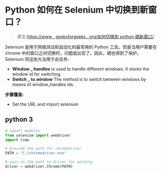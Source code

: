 # Python 如何在 Selenium 中切换到新窗口？

> 原文:[https://www . geeksforgeeks . org/如何切换到 python 硒新窗口/](https://www.geeksforgeeks.org/how-to-switch-to-new-window-in-selenium-for-python/)

Selenium 是用于网络测试和自动化的最常用的 Python 工具。但是当用户需要在 chrome 中的窗口之间切换时，问题就出现了。因此，硒也得到了保护。Selenium 将这些方法用于此任务-

*   **Window _ handles** is used to handle different windows. It stores the window id for switching.
*   **Switch _ to.window** The method is to switch between windows by means of window_handles ids.

**步骤覆盖:**

*   Set the URL and import selenium

## python 3

```py
# import modules
from selenium import webdriver  
import time  

# provide the path for chromedriver
PATH = "C:/chromedriver.exe"  

# pass on the path to driver for working
driver = webdriver.Chrome(PATH)  
```
